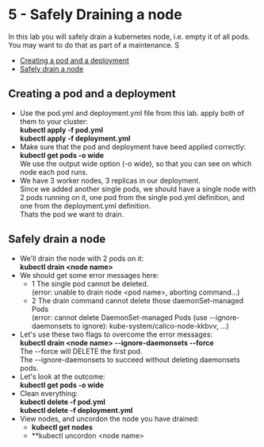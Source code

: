 # 5 - Safely Draining a node

In this lab you will safely drain a kubernetes node, i.e. empty it of all pods.  
You may want to do that as part of a maintenance.  S

- [Creating a pod and a deployment](#Creating-a-pod-and-a-deployment)
- [Safely drain a node](#Safely-drain-a-node)

## Creating a pod and a deployment

- Use the pod.yml and deployment.yml file from this lab.
apply both of them to your cluster:  
**kubectl apply -f pod.yml**  
**kubectl apply -f deployment.yml**
- Make sure that the pod and deployment have beed applied correctly:
**kubectl get pods -o wide**  
We use the output wide option (-o wide), so that you can see on which node each pod runs.
- We have 3 worker nodes, 3 replicas in our deployment.  
Since we added another single pods, we should have a single node with 2 pods running on it, one pod from the single pod.yml definition, and one from the deployment.yml definition.  
Thats the pod we want to drain.  

## Safely drain a node

- We'll drain the node with 2 pods on it:  
**kubectl drain \<node name\>**
- We should get some error messages here:  
  - 1 The single pod cannot be deleted.  
      (error: unable to drain node \<pod name\>, aborting command...)  
  - 2 The drain command cannot delete those daemonSet-managed Pods  
  (error: cannot delete DaemonSet-managed Pods (use --ignore-daemonsets to ignore): kube-system/calico-node-kkbvv, ...)  
- Let's use these two flags to overcome the error messages:  
**kubectl drain \<node name\> --ignore-daemonsets --force**  
The --force will DELETE the first pod.  
The --ignore-daemonsets to succeed without deleting daemonsets pods.  
- Let's look at the outcome:  
**kubectl get pods -o wide**  
- Clean everything:  
**kubectl delete -f pod.yml**  
**kubectl delete -f deployment.yml**
- View nodes, and uncordon the node you have drained:
  - **kubectl get nodes**
  - **kubectl uncordon \<node name\>
